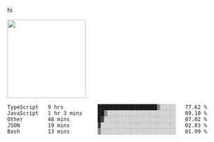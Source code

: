 hi

<img height="180em" src="https://github-readme-stats.vercel.app/api?username=AProductiveNerd&show_icons=true&hide_border=true&&count_private=true&include_all_commits=true" />

<!--START_SECTION:waka-->
```text
TypeScript   9 hrs           ███████████████████▒░░░░░   77.62 % 
JavaScript   1 hr 3 mins     ██▒░░░░░░░░░░░░░░░░░░░░░░   09.10 % 
Other        48 mins         █▓░░░░░░░░░░░░░░░░░░░░░░░   07.02 % 
JSON         19 mins         ▓░░░░░░░░░░░░░░░░░░░░░░░░   02.83 % 
Bash         13 mins         ▒░░░░░░░░░░░░░░░░░░░░░░░░   01.99 % 
```
<!--END_SECTION:waka-->
